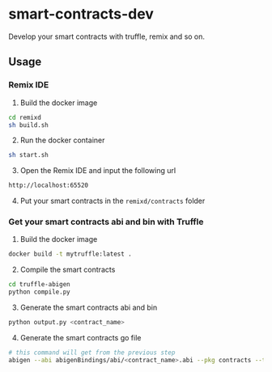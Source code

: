 # smart-contracts-dev
Develop your smart contracts with truffle, remix and so on.

## Usage

### Remix IDE
1. Build the docker image
```bash
cd remixd
sh build.sh
```
2. Run the docker container
```bash
sh start.sh
```
3. Open the Remix IDE and input the following url
```bash
http://localhost:65520
```
4. Put your smart contracts in the `remixd/contracts` folder

### Get your smart contracts abi and bin with Truffle
1. Build the docker image
```bash
docker build -t mytruffle:latest .
```

2. Compile the smart contracts
```bash
cd truffle-abigen
python compile.py
```

3. Generate the smart contracts abi and bin
```bash
python output.py <contract_name>
```

4. Generate the smart contracts go file
```bash
# this command will get from the previous step
abigen --abi abigenBindings/abi/<contract_name>.abi --pkg contracts --type <contract_name> --bin abigenBindings/bin/<contract_name>.bin --out <contract_name>.go
```



